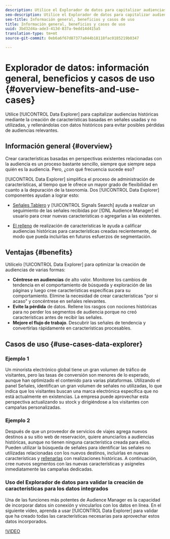 ```yaml
---
description: Utilice el Explorador de datos para capitalizar audiencias históricas mediante la creación de características basadas en señales utilizadas y no utilizadas, y rellenándolas con datos históricos para evitar posibles pérdidas de audiencias relevantes.
seo-description: Utilice el Explorador de datos para capitalizar audiencias históricas mediante la creación de características basadas en señales utilizadas y no utilizadas, y rellenándolas con datos históricos para evitar posibles pérdidas de audiencias relevantes.
seo-title: Información general, beneficios y casos de uso
title: Información general, beneficios y casos de uso
uuid: 3bd32d4a-ade3-413d-837a-9edd14d415a5
translation-type: tm+mt
source-git-commit: 0eb6a6f67d87377a044b18118fac0185219b0347

---
```



# Explorador de datos: información general, beneficios y casos de uso {#overview-benefits-and-use-cases}

Utilice [!UICONTROL Data Explorer] para capitalizar audiencias históricas mediante la creación de características basadas en señales usadas y no utilizadas, y rellenándolas con datos históricos para evitar posibles pérdidas de audiencias relevantes.

## Información general {#overview}

Crear características basadas en perspectivas existentes relacionadas con la audiencia es un proceso bastante sencillo, siempre que siempre sepa quién es la audiencia. Pero, ¿con qué frecuencia sucede eso?

[!UICONTROL Data Explorer] simplifica el proceso de administración de características, al tiempo que le ofrece un mayor grado de flexibilidad en cuanto a la depuración de la taxonomía. Dos [!UICONTROL Data Explorer] componentes ayudan a lograr esto:

* [Señales Tablero](../../features/data-explorer/data-explorer-signals-dashboard.md) y [!UICONTROL Signals Search] ayuda a realizar un seguimiento de las señales recibidas por [!DNL Audience Manager] el usuario para crear nuevas características o agregarlas a las existentes.

* [El relleno](../../features/data-explorer/data-explorer-trait-backfill.md) de realización de características le ayuda a calificar audiencias históricas para características creadas recientemente, de modo que pueda incluirlas en futuros esfuerzos de segmentación.

## Ventajas {#benefits}

Utilícelo [!UICONTROL Data Explorer] para optimizar la creación de audiencias de varias formas:

* **Céntrese en audiencias** de alto valor. Monitoree los cambios de tendencia en el comportamiento de búsqueda y exploración de las páginas y luego cree características específicas para su comportamiento. Elimine la necesidad de crear características "por si acaso" y concéntrese en señales relevantes.
* **Evite la pérdida** de datos. Rellene los rasgos con nociones históricas para no perder los segmentos de audiencia porque no creó características antes de recibir las señales.
* **Mejore el flujo de trabajo**. Descubrir las señales de tendencia y convertirlas rápidamente en características procesables.

## Casos de uso {#use-cases-data-explorer}

### Ejemplo 1

Un minorista electrónico global tiene un gran volumen de tráfico de visitantes, pero las tasas de conversión son menores de lo esperado, aunque han optimizado el contenido para varias plataformas. Utilizando el panel [](../../features/data-explorer/data-explorer-signals-dashboard.md)Señales, identifican un gran volumen de señales no utilizadas, lo que indica que los visitantes buscan una marca electrónica específica que no está actualmente en existencias. La empresa puede aprovechar esta perspectiva actualizando su stock y dirigiéndose a los visitantes con campañas personalizadas.

### Ejemplo 2

Después de que un proveedor de servicios de viajes agrega nuevos destinos a su sitio web de reservación, quiere anunciarlos a audiencias históricas, aunque no tienen ninguna característica creada para ellos. Pueden utilizar la búsqueda de señales para identificar las señales no utilizadas relacionadas con los nuevos destinos, incluirlas en nuevas características y [rellenarlas](../../features/data-explorer/data-explorer-trait-backfill.md) con realizaciones históricas. A continuación, cree nuevos segmentos con las nuevas características y asígneles inmediatamente las campañas dedicadas.

### Uso del Explorador de datos para validar la creación de características para los datos integrados

Una de las funciones más potentes de Audience Manager es la capacidad de incorporar datos sin conexión y vincularlos con los datos en línea. En el siguiente vídeo, aprenda a usar [!UICONTROL Data Explorer] para validar que ha creado todas las características necesarias para aprovechar estos datos incorporados.

[!VIDEO](https://video.tv.adobe.com/v/25149/?captions=spa)